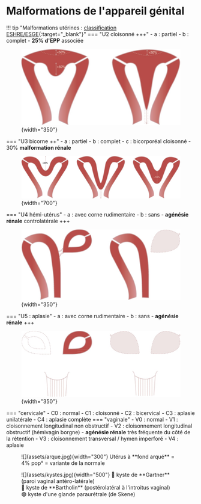 # Malformations de l'appareil génital

!!! tip "Malformations utérines : [classification ESHRE/ESGE](https://www.ncbi.nlm.nih.gov/pmc/articles/PMC3712660/pdf/det098.pdf){:target="_blank"}"
    === "U2 cloisonné +++"
        - a : partiel
        - b : complet
        - **25% d'EPP** associée
        <figure markdown="span">
            ![](assets/U2.jpg){width="350"}
        </figure>
    === "U3 bicorne ++"
        - a : partiel
        - b : complet
        - c : bicorporéal cloisonné
        - 30% **malformation rénale**
        <figure markdown="span">
            ![](assets/U3.jpg){width="700"}
        </figure>
    === "U4 hémi-utérus"
        - a : avec corne rudimentaire
        - b : sans
        - **agénésie rénale** controlatérale +++
        <figure markdown="span">
            ![](assets/U4.jpg){width="350"}
        </figure>
    === "U5 : aplasie"
        - a : avec corne rudimentaire
        - b : sans
        - **agénésie rénale** +++
        <figure markdown="span">
            ![](assets/U5.jpg){width="350"}
        </figure>
    === "cervicale"
        - C0 : normal
        - C1 : cloisonné
        - C2 : bicervical
        - C3 : aplasie unilatérale
        - C4 : aplasie complète
    === "vaginale"
        - V0 : normal
        - V1 : cloisonnement longitudinal non obstructif
        - V2 : cloisonnement longitudinal obstructif (hémivagin borgne)
            - **agénésie rénale** très fréquente du côté de la rétention
        - V3 : cloisonnement transversal / hymen imperforé
        - V4 : aplasie
        
<figure markdown="span">
    ![](assets/arque.jpg){width="300"}
    Utérus à **fond arqué** = 4% pop° = variante de la normale
</figure>

<figure markdown="span">
    ![](assets/kystes.jpg){width="500"}
    🔴 kyste de **Gartner** (paroi vaginal antéro-latérale)
    </br>🔵 kyste de **Bartholin** (postérolatéral à l'introitus vaginal)
    </br>🟢 kyste d'une glande paraurétrale (de Skene)
</figure>